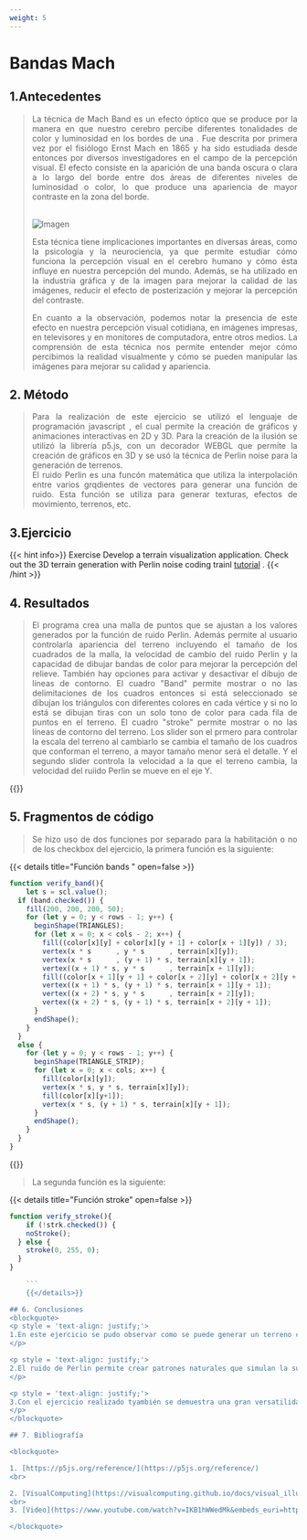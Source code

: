 ```yaml
---
weight: 5
---
```


# Bandas Mach
## 1.Antecedentes
<blockquote>
<p style = 'text-align: justify;'>
La técnica de Mach Band es un efecto óptico que se produce por la manera en que nuestro cerebro percibe diferentes tonalidades de color y luminosidad en los bordes de una .  Fue descrita por primera vez por el fisiólogo Ernst Mach en 1865 y ha sido estudiada desde entonces por diversos investigadores en el campo de la percepción visual. El efecto consiste en la aparición de una banda oscura o clara a lo largo del borde entre dos áreas de diferentes niveles de luminosidad o color, lo que produce una apariencia de mayor contraste en la zona del borde.
</p>
<br>

<img src="/showcase/img/bandamach.png" alt="Imagen" style="max-width: 70%;">

<br>
<p style = 'text-align: justify;'>
Esta técnica tiene implicaciones importantes en diversas áreas, como la psicología y la neurociencia, ya que permite estudiar cómo funciona la percepción visual en el cerebro humano y cómo ésta influye en nuestra percepción del mundo. Además, se ha utilizado en la industria gráfica y de la imagen para mejorar la calidad de las imágenes, reducir el efecto de posterización y mejorar la percepción del contraste.
</p>

<p style = 'text-align: justify;'>
En cuanto a la observación, podemos notar la presencia de este efecto en nuestra percepción visual cotidiana, en imágenes impresas, en televisores y en monitores de computadora, entre otros medios. La comprensión de esta técnica nos permite entender mejor cómo percibimos la realidad visualmente y cómo se pueden manipular las imágenes para mejorar su calidad y apariencia.
</p>
</blockquote>

## 2. Método
<blockquote>
<p style = 'text-align: justify;'>
Para la realización de este ejercicio se utilizó el lenguaje de programación javascript , el cual permite la creación de gráficos y animaciones interactivas en 2D y 3D. Para la creación de la ilusión se utilizó la librería p5.js, con un decorador WEBGL que permite la creación de gráficos en 3D y se usó la técnica de Perlin noise para la generación de terrenos. <br>
El ruido Perlin es una funcón matemática que utiliza la interpolación entre varios grqdientes de vectores para generar una función de ruido. Esta función se utiliza para generar texturas, efectos de movimiento, terrenos, etc. 
</p>
</blockquote>

## 3.Ejercicio

{{< hint info>}}
Exercise
Develop a terrain visualization application. Check out the 3D terrain generation with Perlin noise coding trainl [ tutorial](https://www.youtube.com/watch?v=IKB1hWWedMk&embeds_euri=https%3A%2F%2Fvisualcomputing.github.io%2F&feature=emb_logo) .
{{< /hint >}}

## 4. Resultados
<blockquote>
<p style = 'text-align: justify;'>
El programa crea una malla de puntos que se ajustan a los valores generados por la función de ruido Perlin. Además permite al usuario controlarla apariencia del terreno incluyendo  el tamaño de los cuadrados de la malla, la velocidad de cambio del ruido Perlin y la capacidad de dibujar bandas de color para mejorar la percepción del relieve. También hay opciones para activar y desactivar el dibujo de líneas de contorno.
El cuadro "Band" permite mostrar o no las delimitaciones de los cuadros entonces si está seleccionado se dibujan los triángulos con diferentes colores en cada vértice y si no lo está se dibujan tiras con un solo tono de color para cada fila de puntos en el terreno.
El cuadro "stroke" permite mostrar o no las líneas de contorno del terreno.
Los slider son el prmero para controlar la escala del terreno al cambiarlo se cambia el tamaño de los cuadros que conforman el terreno, a mayor tamaño menor será el detalle. Y el segundo slider controla la velocidad a la que el terreno cambia, la velocidad del ruiido Perlin se mueve en el eje Y.
</blockquote>

{{<p5-iframe sketch="/showcase/sketches/Mach_band/Mach.js" width="620" height="630" >}}


## 5. Fragmentos de código
<blockquote>
<p style = 'text-align: justify;'>
Se hizo uso de dos funciones por separado para la habilitación o no de los checkbox del ejercicio, la primera función es la siguiente:
</p>
</blockquote>

{{< details title="Función bands " open=false >}}
``` javascript
function verify_band(){
    let s = scl.value();
  if (band.checked()) {
    fill(200, 200, 200, 50);
    for (let y = 0; y < rows - 1; y++) {
      beginShape(TRIANGLES);
      for (let x = 0; x < cols - 2; x++) {
        fill((color[x][y] + color[x][y + 1] + color[x + 1][y]) / 3);
        vertex(x * s      , y * s      , terrain[x][y]);
        vertex(x * s      , (y + 1) * s, terrain[x][y + 1]);
        vertex((x + 1) * s, y * s      , terrain[x + 1][y]);
        fill((color[x + 1][y + 1] + color[x + 2][y] + color[x + 2][y + 1]) / 3);
        vertex((x + 1) * s, (y + 1) * s, terrain[x + 1][y + 1]);
        vertex((x + 2) * s, y * s      , terrain[x + 2][y]);
        vertex((x + 2) * s, (y + 1) * s, terrain[x + 2][y + 1]);
      }
      endShape();
    }
  }
  else {
    for (let y = 0; y < rows - 1; y++) {
      beginShape(TRIANGLE_STRIP);
      for (let x = 0; x < cols; x++) {
        fill(color[x][y]);
        vertex(x * s, y * s, terrain[x][y]);
        fill(color[x][y+1]);
        vertex(x * s, (y + 1) * s, terrain[x][y + 1]);
      }
      endShape();
    }
  }
}

```
{{</details>}}

<blockquote>
<p style = 'text-align: justify;'>
La segunda función es la siguiente:
</p>
</blockquote>

{{< details title="Función stroke" open=false >}}
``` javascript
function verify_stroke(){
    if (!strk.checked()) {
    noStroke();
  } else {
    stroke(0, 255, 0);
  }
}
    
    ```
    {{</details>}}

## 6. Conclusiones
<blockquote>
<p style = 'text-align: justify;'>
1.En este ejercicio se pudo observar como se puede generar un terreno con la técnica de ruido Perlin, además se pudo observar como se puede manipular la apariencia del terreno con la ayuda de los checkbox y los slider.
</p>

<p style = 'text-align: justify;'>
2.El ruido de Perlin permite crear patrones naturales que simulan la superficie de la tierra lo que lo hace una técnica muy útil en el diseño de paisajes y entornos virtuales. además unido a la técnica de Mach band que crea los efectos gradientes de color da mejor sensación de profundidad y textura para el terreno
</p>

<p style = 'text-align: justify;'>
3.Con el ejercicio realizado tyambién se demuestra una gran versatilidad que tiene la biblioteca de p5.js ya que permite la creación de gráficos en 2D y 3D, en la web. Además el hecho de estar basada en javascript permite que sea accesible para una amplia gama de desarrolladores.
</p>
</blockquote>

## 7. Bibliografía

<blockquote>

1. [https://p5js.org/reference/](https://p5js.org/reference/)
<br>

2. [VisualComputing](https://visualcomputing.github.io/docs/visual_illusions/mach_bands/)
<br>
3. [Video](https://www.youtube.com/watch?v=IKB1hWWedMk&embeds_euri=https%3A%2F%2Fvisualcomputing.github.io%2F&feature=emb_logo)

</blockquote>